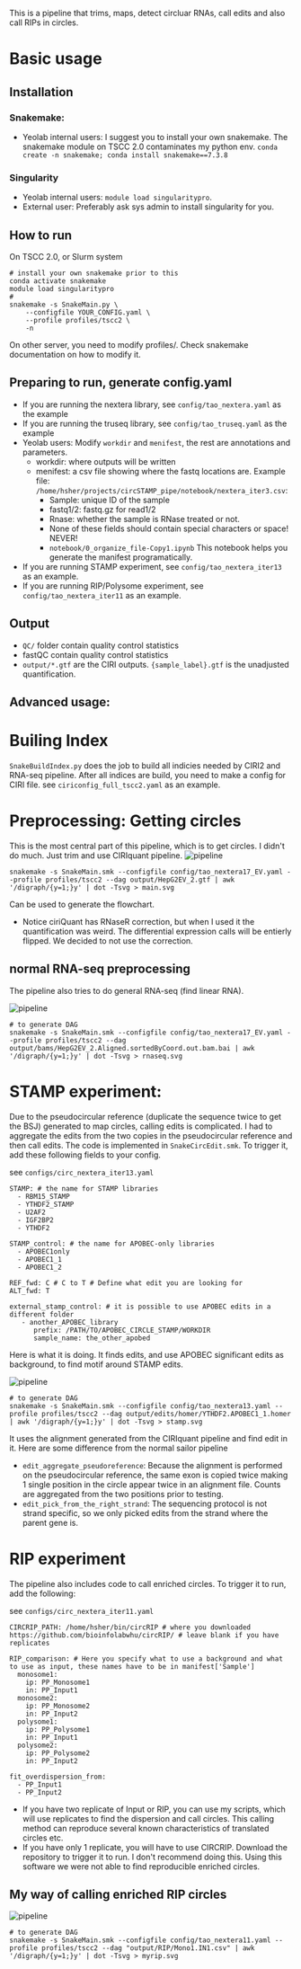 This is a pipeline that trims, maps, detect circluar RNAs, call edits and also call RIPs in circles.
# Basic usage
## Installation
### Snakemake:
- Yeolab internal users: I suggest you to install your own snakemake. The snakemake module on TSCC 2.0 contaminates my python env. `conda create -n snakemake; conda install snakemake==7.3.8`

### Singularity
- Yeolab internal users: `module load singularitypro`. 
- External user: Preferably ask sys admin to install singularity for you.

## How to run
On TSCC 2.0, or Slurm system
```
# install your own snakemake prior to this
conda activate snakemake
module load singularitypro
# 
snakemake -s SnakeMain.py \
    --configfile YOUR_CONFIG.yaml \
    --profile profiles/tscc2 \
    -n
```

On other server, you need to modify profiles/. Check snakemake documentation on how to modify it.

## Preparing to run, generate config.yaml
- If you are running the nextera library, see `config/tao_nextera.yaml` as the example
- If you are running the truseq library, see `config/tao_truseq.yaml` as the example
- Yeolab users: Modify `workdir` and `menifest`, the rest are annotations and parameters. 
    - workdir: where outputs will be written
    - menifest: a csv file showing where the fastq locations are. Example file: `/home/hsher/projects/circSTAMP_pipe/notebook/nextera_iter3.csv`:
        - Sample: unique ID of the sample
        - fastq1/2: fastq.gz for read1/2
        - Rnase: whether the sample is RNase treated or not.
        - None of these fields should contain special characters or space! NEVER!
        - `notebook/0_organize_file-Copy1.ipynb` This notebook helps you generate the manifest programatically.
- If you are running STAMP experiment, see `config/tao_nextera_iter13` as an example. 
- If you are running RIP/Polysome experiment, see `config/tao_nextera_iter11` as an example. 

## Output
- `QC/` folder contain quality control statistics
- fastQC contain quality control statistics
- `output/*.gtf` are the CIRI outputs. `{sample_label}.gtf` is the unadjusted quantification. 

## Advanced usage:
# Builing Index
`SnakeBuildIndex.py` does the job to build all indicies needed by CIRI2 and RNA-seq pipeline. After all indices are build, you need to make a config for CIRI file. see `ciriconfig_full_tscc2.yaml` as an example.

# Preprocessing: Getting circles
This is the most central part of this pipeline, which is to get circles. I didn't do much. Just trim and use CIRIquant pipeline.
![pipeline](main.svg)

```
snakemake -s SnakeMain.smk --configfile config/tao_nextera17_EV.yaml --profile profiles/tscc2 --dag output/HepG2EV_2.gtf | awk '/digraph/{y=1;}y' | dot -Tsvg > main.svg
```

Can be used to generate the flowchart.

- Notice ciriQuant has RNaseR correction, but when I used it the quantification was weird. The differential expression calls will be entierly flipped. We decided to not use the correction.

## normal RNA-seq preprocessing
The pipeline also tries to do general RNA-seq (find linear RNA).

![pipeline](rnaseq.svg)
```
# to generate DAG
snakemake -s SnakeMain.smk --configfile config/tao_nextera17_EV.yaml --profile profiles/tscc2 --dag output/bams/HepG2EV_2.Aligned.sortedByCoord.out.bam.bai | awk '/digraph/{y=1;}y' | dot -Tsvg > rnaseq.svg
```

# STAMP experiment:
Due to the pseudocircular reference (duplicate the sequence twice to get the BSJ) generated to map circles, calling edits is complicated. I had to aggregate the edits from the two copies in the pseudocircular reference and then call edits. The code is implemented in `SnakeCircEdit.smk`. To trigger it, add these following fields to your config.

see `configs/circ_nextera_iter13.yaml`
```
STAMP: # the name for STAMP libraries
  - RBM15_STAMP
  - YTHDF2_STAMP
  - U2AF2
  - IGF2BP2
  - YTHDF2

STAMP_control: # the name for APOBEC-only libraries
  - APOBEC1only
  - APOBEC1_1
  - APOBEC1_2

REF_fwd: C # C to T # Define what edit you are looking for
ALT_fwd: T

external_stamp_control: # it is possible to use APOBEC edits in a different folder
   - another_APOBEC_library
      prefix: /PATH/TO/APOBEC_CIRCLE_STAMP/WORKDIR
      sample_name: the_other_apobed

```
Here is what it is doing. It finds edits, and use APOBEC significant edits as background, to find motif around STAMP edits.

![pipeline](stamp.svg)
```
# to generate DAG
snakemake -s SnakeMain.smk --configfile config/tao_nextera13.yaml --profile profiles/tscc2 --dag output/edits/homer/YTHDF2.APOBEC1_1.homer | awk '/digraph/{y=1;}y' | dot -Tsvg > stamp.svg
```

It uses the alignment generated from the CIRIquant pipeline and find edit in it. Here are some difference from the normal sailor pipeline
- `edit_aggregate_pseudoreference`: Because the alignment is performed on the pseudocircular reference, the same exon is copied twice making 1 single position in the circle appear twice in an alignment file. Counts are aggregated from the two positions prior to testing.
- `edit_pick_from_the_right_strand`: The sequencing protocol is not strand specific, so we only picked edits from the strand where the parent gene is.

# RIP experiment
The pipeline also includes code to call enriched circles. To trigger it to run, add the following:

see `configs/circ_nextera_iter11.yaml`

```
CIRCRIP_PATH: /home/hsher/bin/circRIP # where you downloaded https://github.com/bioinfolabwhu/circRIP/ # leave blank if you have replicates

RIP_comparison: # Here you specify what to use a background and what to use as input, these names have to be in manifest['Sample']
  monosome1:
    ip: PP_Monosome1
    in: PP_Input1
  monosome2:
    ip: PP_Monosome2
    in: PP_Input2
  polysome1:
    ip: PP_Polysome1
    in: PP_Input1
  polysome2:
    ip: PP_Polysome2
    in: PP_Input2

fit_overdispersion_from:
  - PP_Input1
  - PP_Input2
```
- If you have two replicate of Input or RIP, you can use my scripts, which will use replicates to find the dispersion and call circles. This calling method can reproduce several known characteristics of translated circles etc.
- If you have only 1  replicate, you will have to use CIRCRIP. Download the repository to trigger it to run. I don't recommend doing this. Using this software we were not able to find reproducible enriched circles. 

## My way of calling enriched RIP circles
![pipeline](myrip.svg)
```
# to generate DAG
snakemake -s SnakeMain.smk --configfile config/tao_nextera11.yaml --profile profiles/tscc2 --dag "output/RIP/Mono1.IN1.csv" | awk '/digraph/{y=1;}y' | dot -Tsvg > myrip.svg
```

